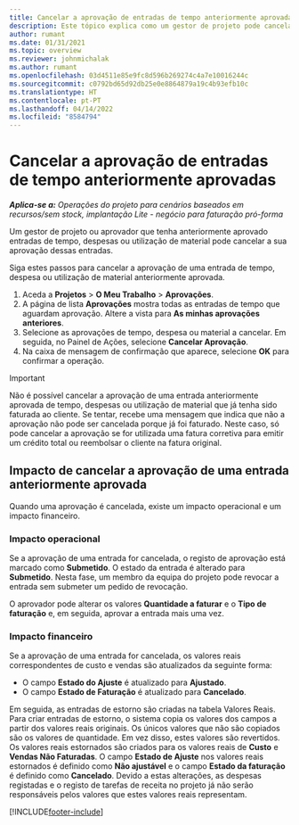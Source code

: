 ```yaml
---
title: Cancelar a aprovação de entradas de tempo anteriormente aprovadas
description: Este tópico explica como um gestor de projeto pode cancelar a aprovação de entradas de tempo, despesas ou utilização de material previamente aprovadas.
author: rumant
ms.date: 01/31/2021
ms.topic: overview
ms.reviewer: johnmichalak
ms.author: rumant
ms.openlocfilehash: 03d4511e85e9fc8d596b269274c4a7e10016244c
ms.sourcegitcommit: c0792bd65d92db25e0e8864879a19c4b93efb10c
ms.translationtype: HT
ms.contentlocale: pt-PT
ms.lasthandoff: 04/14/2022
ms.locfileid: "8584794"
---
```

# <a name="cancel-the-approval-of-previously-approved-entries"></a>Cancelar a aprovação de entradas de tempo anteriormente aprovadas

_**Aplica-se a:** Operações do projeto para cenários baseados em recursos/sem stock, implantação Lite - negócio para faturação pró-forma_

Um gestor de projeto ou aprovador que tenha anteriormente aprovado entradas de tempo, despesas ou utilização de material pode cancelar a sua aprovação dessas entradas. 

Siga estes passos para cancelar a aprovação de uma entrada de tempo, despesa ou utilização de material anteriormente aprovada.

1. Aceda a **Projetos** \> **O Meu Trabalho** \> **Aprovações**.
2. A página de lista **Aprovações** mostra todas as entradas de tempo que aguardam aprovação. Altere a vista para **As minhas aprovações anteriores**.
3. Selecione as aprovações de tempo, despesa ou material a cancelar. Em seguida, no Painel de Ações, selecione **Cancelar Aprovação**.
4. Na caixa de mensagem de confirmação que aparece, selecione **OK** para confirmar a operação.

> [!IMPORTANT]
> Não é possível cancelar a aprovação de uma entrada anteriormente aprovada de tempo, despesas ou utilização de material que já tenha sido faturada ao cliente. Se tentar, recebe uma mensagem que indica que não a aprovação não pode ser cancelada porque já foi faturado. Neste caso, só pode cancelar a aprovação se for utilizada uma fatura corretiva para emitir um crédito total ou reembolsar o cliente na fatura original.

## <a name="impact-of-canceling-the-approval-of-a-previously-approved-entry"></a>Impacto de cancelar a aprovação de uma entrada anteriormente aprovada

Quando uma aprovação é cancelada, existe um impacto operacional e um impacto financeiro.

### <a name="operational-impact"></a>Impacto operacional

Se a aprovação de uma entrada for cancelada, o registo de aprovação está marcado como **Submetido**. O estado da entrada é alterado para **Submetido**. Nesta fase, um membro da equipa do projeto pode revocar a entrada sem submeter um pedido de revocação.

O aprovador pode alterar os valores **Quantidade a faturar** e o **Tipo de faturação** e, em seguida, aprovar a entrada mais uma vez.

### <a name="financial-impact"></a>Impacto financeiro

Se a aprovação de uma entrada for cancelada, os valores reais correspondentes de custo e vendas são atualizados da seguinte forma:

- O campo **Estado do Ajuste** é atualizado para **Ajustado**.
- O campo **Estado de Faturação** é atualizado para **Cancelado**.

Em seguida, as entradas de estorno são criadas na tabela Valores Reais. Para criar entradas de estorno, o sistema copia os valores dos campos a partir dos valores reais originais. Os únicos valores que não são copiados são os valores de quantidade. Em vez disso, estes valores são revertidos. Os valores reais estornados são criados para os valores reais de **Custo** e **Vendas Não Faturadas**. O campo **Estado de Ajuste** nos valores reais estornados é definido como **Não ajustável** e o campo **Estado da faturação** é definido como **Cancelado**. Devido a estas alterações, as despesas registadas e o registo de tarefas de receita no projeto já não serão responsáveis pelos valores que estes valores reais representam.

[!INCLUDE[footer-include](../includes/footer-banner.md)]
